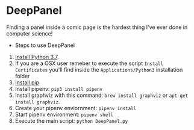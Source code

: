 DeepPanel
=========

Finding a panel inside a comic page is the hardest thing I've ever done in computer science!

* Steps to use DeepPanel

1. [Install Python 3.7](https://www.python.org/downloads/release/python-377/).
2. If you are a OSX user remeber to execute the script ``Install Certificates`` you'll find inside the ``Applications/Python3`` installation folder
3. [Install pip](https://pip.pypa.io/en/stable/installing/)
4. Install pipenv: ``pip3 install pipenv``
5. Install graphviz with this command: ``brew install graphviz`` or ``apt-get install graphviz``.
6. Create your pipenv enviornment: ``pipenv install``
7. Start pipenv environment: ``pipenv shell``
8. Execute the main script: ``python DeepPanel.py``
